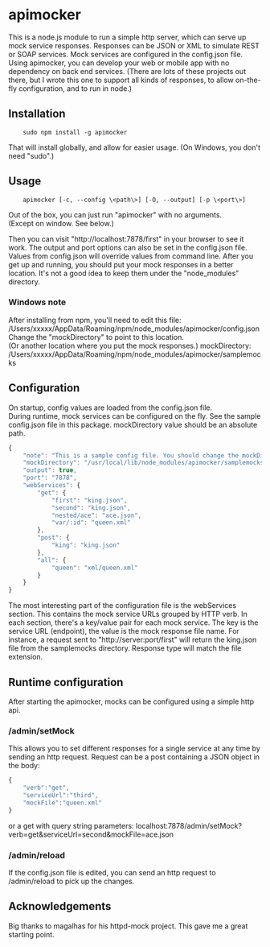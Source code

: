 # apimocker
This is a node.js module to run a simple http server, which can serve up mock service responses.
Responses can be JSON or XML to simulate REST or SOAP services.
Mock services are configured in the config.json file.
Using apimocker, you can develop your web or mobile app with no dependency on back end services.
(There are lots of these projects out there, but I wrote this one to support all kinds of responses,
to allow on-the-fly configuration, and to run in node.)

## Installation
		sudo npm install -g apimocker
That will install globally, and allow for easier usage.
(On Windows, you don't need "sudo".)

## Usage
        apimocker [-c, --config \<path\>] [-O, --output] [-p \<port\>]

Out of the box, you can just run "apimocker" with no arguments.  
(Except on window.  See below.)

Then you can visit "http://localhost:7878/first" in your browser to see it work.
The output and port options can also be set in the config.json file. 
Values from config.json will override values from command line.
After you get up and running, you should put your mock responses in a better location.
It's not a good idea to keep them under the "node_modules" directory.

### Windows note
After installing from npm, you'll need to edit this file:
        /Users/xxxxx/AppData/Roaming/npm/node_modules/apimocker/config.json
Change the "mockDirectory" to point to this location.  
(Or another location where you put the mock responses.)
        mockDirectory: /Users/xxxxx/AppData/Roaming/npm/node_modules/apimocker/samplemocks


## Configuration
On startup, config values are loaded from the config.json file.  
During runtime, mock services can be configured on the fly.
See the sample config.json file in this package.
mockDirectory value should be an absolute path.
```js
{
    "note": "This is a sample config file. You should change the mockDirectory to a more reasonable path.",
    "mockDirectory": "/usr/local/lib/node_modules/apimocker/samplemocks/",
    "output": true,
    "port": "7878", 
    "webServices": {
        "get": {
            "first": "king.json",
            "second": "king.json",
            "nested/ace": "ace.json",
            "var/:id": "queen.xml"
        },
        "post": {
            "king": "king.json"
        },
        "all": {
            "queen": "xml/queen.xml"
        }
    }
}
```
The most interesting part of the configuration file is the webServices section.
This contains the mock service URLs grouped by HTTP verb. 
In each section, there's a key/value pair for each mock service.  The key is the service URL (endpoint), the value is the mock response file name.
For instance, a request sent to "http://server:port/first" will return the king.json file from the samplemocks directory.
Response type will match the file extension.

## Runtime configuration
After starting the apimocker, mocks can be configured using a simple http api.

### /admin/setMock
This allows you to set different responses for a single service at any time by sending an http request.
Request can be a post containing a JSON object in the body:
```js
{
	"verb":"get",
	"serviceUrl":"third",
	"mockFile":"queen.xml"
}
```		
		
or a get with query string parameters:
localhost:7878/admin/setMock?verb=get&serviceUrl=second&mockFile=ace.json

### /admin/reload
If the config.json file is edited, you can send an http request to /admin/reload to pick up the changes.

## Acknowledgements
Big thanks to magalhas for his httpd-mock project.  This gave me a great starting point.
